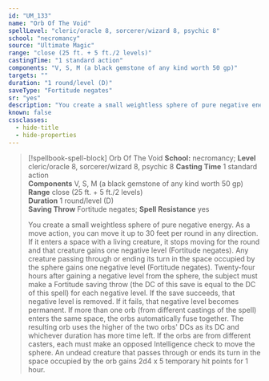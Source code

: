 ```yaml
---
id: "UM_133"
name: "Orb Of The Void"
spellLevel: "cleric/oracle 8, sorcerer/wizard 8, psychic 8"
school: "necromancy"
source: "Ultimate Magic"
range: "close (25 ft. + 5 ft./2 levels)"
castingTime: "1 standard action"
components: "V, S, M (a black gemstone of any kind worth 50 gp)"
targets: ""
duration: "1 round/level (D)"
saveType: "Fortitude negates"
sr: "yes"
description: "You create a small weightless sphere of pure negative energy. As a move action, you can move it up to 30 feet per round in any direction. If it enters a space with a living creature, it stops moving for the round and that creature gains one negative level (Fortitude negates). Any creature passing through or ending its turn in the space occupied by the sphere gains one negative level (Fortitude negates). Twenty-four hours after gaining a negative level from the sphere, the subject must make a Fortitude saving throw (the DC of this save is equal to the DC of this spell) for each negative level. If the save succeeds, that negative level is removed. If it fails, that negative level becomes permanent.  If more than one orb (from different castings of the spell) enters the same space, the orbs automatically fuse together. The resulting orb uses the higher of the two orbs' DCs as its DC and whichever duration has more time left. If the orbs are from different casters, each must make an opposed Intelligence check to move the sphere.  An undead creature that passes through or ends its turn in the space occupied by the orb gains 2d4 x 5 temporary hit points for 1 hour."
known: false
cssclasses:
  - hide-title
  - hide-properties
---
```


> [!spellbook-spell-block] Orb Of The Void
> **School:** necromancy; **Level** cleric/oracle 8, sorcerer/wizard 8, psychic 8
> **Casting Time** 1 standard action  
> **Components** V, S, M (a black gemstone of any kind worth 50 gp)  
> **Range** close (25 ft. + 5 ft./2 levels)  
> **Duration** 1 round/level (D)  
> **Saving Throw** Fortitude negates; **Spell Resistance** yes
> 
> You create a small weightless sphere of pure negative energy. As a move action, you can move it up to 30 feet per round in any direction. If it enters a space with a living creature, it stops moving for the round and that creature gains one negative level (Fortitude negates). Any creature passing through or ending its turn in the space occupied by the sphere gains one negative level (Fortitude negates). Twenty-four hours after gaining a negative level from the sphere, the subject must make a Fortitude saving throw (the DC of this save is equal to the DC of this spell) for each negative level. If the save succeeds, that negative level is removed. If it fails, that negative level becomes permanent.  If more than one orb (from different castings of the spell) enters the same space, the orbs automatically fuse together. The resulting orb uses the higher of the two orbs' DCs as its DC and whichever duration has more time left. If the orbs are from different casters, each must make an opposed Intelligence check to move the sphere.  An undead creature that passes through or ends its turn in the space occupied by the orb gains 2d4 x 5 temporary hit points for 1 hour.